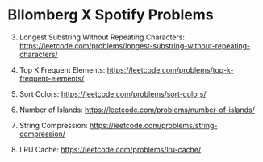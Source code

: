 # Bllomberg X Spotify Problems 

3. Longest Substring Without Repeating Characters: https://leetcode.com/problems/longest-substring-without-repeating-characters/

347. Top K Frequent Elements: https://leetcode.com/problems/top-k-frequent-elements/

75. Sort Colors: https://leetcode.com/problems/sort-colors/

200. Number of Islands: https://leetcode.com/problems/number-of-islands/

443. String Compression: https://leetcode.com/problems/string-compression/

146. LRU Cache: https://leetcode.com/problems/lru-cache/
